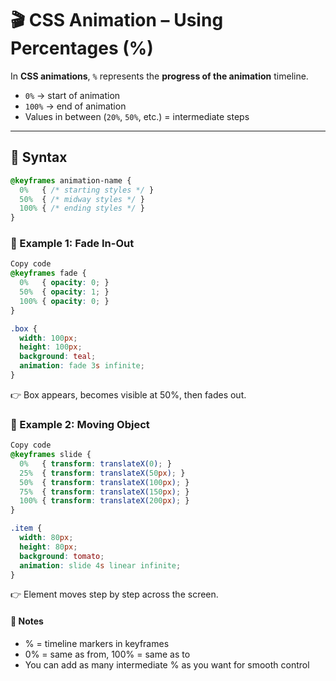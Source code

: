 # 🎬 CSS Animation – Using Percentages (%)

In **CSS animations**, `%` represents the **progress of the animation** timeline.  
- `0%` → start of animation  
- `100%` → end of animation  
- Values in between (`20%`, `50%`, etc.) = intermediate steps  

---

## 🔹 Syntax
```css
@keyframes animation-name {
  0%   { /* starting styles */ }
  50%  { /* midway styles */ }
  100% { /* ending styles */ }
}
```
### 🔹 Example 1: Fade In-Out
```css
Copy code
@keyframes fade {
  0%   { opacity: 0; }
  50%  { opacity: 1; }
  100% { opacity: 0; }
}

.box {
  width: 100px;
  height: 100px;
  background: teal;
  animation: fade 3s infinite;
}
```
👉 Box appears, becomes visible at 50%, then fades out.

### 🔹 Example 2: Moving Object
```css
Copy code
@keyframes slide {
  0%   { transform: translateX(0); }
  25%  { transform: translateX(50px); }
  50%  { transform: translateX(100px); }
  75%  { transform: translateX(150px); }
  100% { transform: translateX(200px); }
}

.item {
  width: 80px;
  height: 80px;
  background: tomato;
  animation: slide 4s linear infinite;
}
```
👉 Element moves step by step across the screen.

#### 📝 Notes
- % = timeline markers in keyframes
- 0% = same as from, 100% = same as to
- You can add as many intermediate % as you want for smooth control